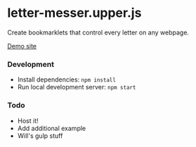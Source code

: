 # letter-messer.upper.js

Create bookmarklets that control every letter on any webpage.

[Demo site](https://letter-messer-upper.surge.sh)

### Development
  - Install dependencies: `npm install`
  - Run local development server: `npm start`

### Todo
- Host it!
- Add additional example
- Will's gulp stuff